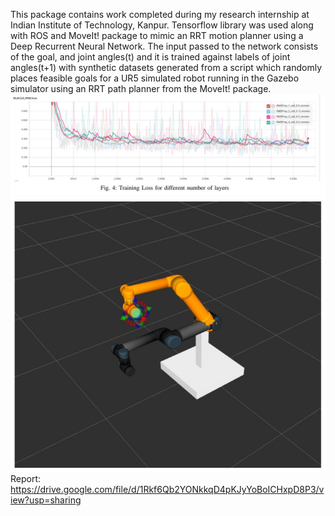 This package contains work completed during my research internship at Indian Institute of Technology, Kanpur.
Tensorflow library was used along with ROS and MoveIt! package to mimic an RRT motion planner using a Deep Recurrent Neural Network.
The input passed to the network consists of the goal, and joint angles(t) and it is trained against labels of joint angles(t+1) with synthetic datasets generated from a script which randomly places feasible goals for a UR5 simulated robot running in the Gazebo simulator using an RRT path planner from the MoveIt! package.
![Loss](rnn1.jpg)
![Environment](rnn2.jpg)
Report: https://drive.google.com/file/d/1Rkf6Qb2YONkkqD4pKJyYoBoICHxpD8P3/view?usp=sharing
